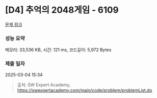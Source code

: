 # [D4] 추억의 2048게임 - 6109 

[문제 링크](https://swexpertacademy.com/main/code/problem/problemDetail.do?contestProbId=AWbrg9uabZsDFAWQ) 

### 성능 요약

메모리: 33,536 KB, 시간: 121 ms, 코드길이: 5,972 Bytes

### 제출 일자

2025-03-04 15:34



> 출처: SW Expert Academy, https://swexpertacademy.com/main/code/problem/problemList.do